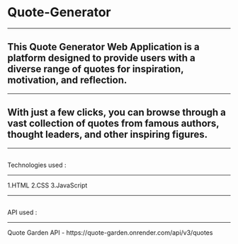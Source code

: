 # Quote-Generator
<hr>
<h2>This Quote Generator Web Application is a platform designed to provide users with a diverse range of quotes for inspiration, motivation, and reflection.</h2><hr>
<h2>With just a few clicks, you can browse through a vast collection of quotes from famous authors, thought leaders, and other inspiring figures.</h2><hr>
<h2></h2>Technologies used :</h2><hr>
1.HTML
2.CSS
3.JavaScript<hr>
<h2></h2>API used :</h2> <hr>
Quote Garden API - https://quote-garden.onrender.com/api/v3/quotes
